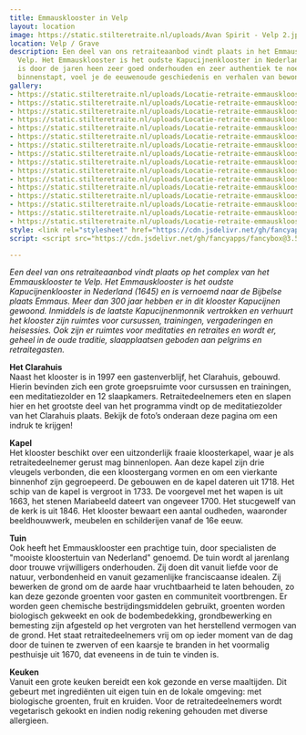 ```yaml
---
title: Emmausklooster in Velp
layout: location
image: https://static.stilteretraite.nl/uploads/Avan Spirit - Velp 2.jpg
location: Velp / Grave
description: Een deel van ons retraiteaanbod vindt plaats in het Emmausklooster te
  Velp. Het Emmausklooster is het oudste Kapucijnenklooster in Nederland (1645) en
  is door de jaren heen zeer goed onderhouden en zeer authentiek te noemen. Als je
  binnenstapt, voel je de eeuwenoude geschiedenis en verhalen van bewoners en gasten.
gallery:
- https://static.stilteretraite.nl/uploads/Locatie-retraite-emmausklooster-4.jpg
- https://static.stilteretraite.nl/uploads/Locatie-retraite-emmausklooster-12.jpg
- https://static.stilteretraite.nl/uploads/Locatie-retraite-emmausklooster-2.jpg
- https://static.stilteretraite.nl/uploads/Locatie-retraite-emmausklooster-3.jpg
- https://static.stilteretraite.nl/uploads/Locatie-retraite-emmausklooster-1.jpg
- https://static.stilteretraite.nl/uploads/Locatie-retraite-emmausklooster-8.jpg
- https://static.stilteretraite.nl/uploads/Locatie-retraite-emmausklooster-15.jpg
- https://static.stilteretraite.nl/uploads/Locatie-retraite-emmausklooster-16.jpg
- https://static.stilteretraite.nl/uploads/Locatie-retraite-emmausklooster-5.jpg
- https://static.stilteretraite.nl/uploads/Locatie-retraite-emmausklooster-6.jpg
- https://static.stilteretraite.nl/uploads/Locatie-retraite-emmausklooster-14.jpg
- https://static.stilteretraite.nl/uploads/Locatie-retraite-emmausklooster-13.jpg
- https://static.stilteretraite.nl/uploads/Locatie-retraite-emmausklooster-11.jpg
- https://static.stilteretraite.nl/uploads/Locatie-retraite-emmausklooster-10.jpg
- https://static.stilteretraite.nl/uploads/Locatie-retraite-emmausklooster-9.jpg
- https://static.stilteretraite.nl/uploads/Locatie-retraite-emmausklooster-7.jpg
style: <link rel="stylesheet" href="https://cdn.jsdelivr.net/gh/fancyapps/fancybox@3.5.7/dist/jquery.fancybox.min.css" />
script: <script src="https://cdn.jsdelivr.net/gh/fancyapps/fancybox@3.5.7/dist/jquery.fancybox.min.js"></script>

---
```

_Een deel van ons retraiteaanbod vindt plaats op het complex van het Emmausklooster te Velp. Het Emmausklooster is het oudste Kapucijnenklooster in Nederland (1645) en is vernoemd naar de Bijbelse plaats Emmaus. Meer dan 300 jaar hebben er in dit klooster Kapucijnen gewoond. Inmiddels is de laatste Kapucijnenmonnik vertrokken en verhuurt het klooster zijn ruimtes voor cursussen, trainingen, vergaderingen en heisessies. Ook zijn er ruimtes voor meditaties en retraites en wordt er, geheel in de oude traditie, slaapplaatsen geboden aan pelgrims en retraitegasten._

**Het Clarahuis**  
Naast het klooster is in 1997 een gastenverblijf, het Clarahuis, gebouwd. Hierin bevinden zich een grote groepsruimte voor cursussen en trainingen, een meditatiezolder en 12 slaapkamers. Retraitedeelnemers eten en slapen hier en het grootste deel van het programma vindt op de meditatiezolder van het Clarahuis plaats. Bekijk de foto’s onderaan deze pagina om een indruk te krijgen!

**Kapel**  
Het klooster beschikt over een uitzonderlijk fraaie kloosterkapel, waar je als retraitedeelnemer gerust mag binnenlopen. Aan deze kapel zijn drie vleugels verbonden, die een kloostergang vormen en om een vierkante binnenhof zijn gegroepeerd. De gebouwen en de kapel dateren uit 1718. Het schip van de kapel is vergroot in 1733. De voorgevel met het wapen is uit 1663, het stenen Mariabeeld dateert van ongeveer 1700. Het stucgewelf van de kerk is uit 1846. Het klooster bewaart een aantal oudheden, waaronder beeldhouwwerk, meubelen en schilderijen vanaf de 16e eeuw.

**Tuin**  
Ook heeft het Emmausklooster een prachtige tuin, door specialisten de "mooiste kloostertuin van Nederland" genoemd. De tuin wordt al jarenlang door trouwe vrijwilligers onderhouden. Zij doen dit vanuit liefde voor de natuur, verbondenheid en vanuit gezamenlijke franciscaanse idealen. Zij bewerken de grond om de aarde haar vruchtbaarheid te laten behouden, zo kan deze gezonde groenten voor gasten en communiteit voortbrengen. Er worden geen chemische bestrijdingsmiddelen gebruikt, groenten worden biologisch gekweekt en ook de bodembedekking, grondbewerking en bemesting zijn afgesteld op het vergroten van het herstellend vermogen van de grond. Het staat retraitedeelnemers vrij om op ieder moment van de dag door de tuinen te zwerven of een kaarsje te branden in het voormalig pesthuisje uit 1670, dat eveneens in de tuin te vinden is.

**Keuken**  
Vanuit een grote keuken bereidt een kok gezonde en verse maaltijden. Dit gebeurt met ingrediënten uit eigen tuin en de lokale omgeving: met biologische groenten, fruit en kruiden. Voor de retraitedeelnemers wordt vegetarisch gekookt en indien nodig rekening gehouden met diverse allergieen.